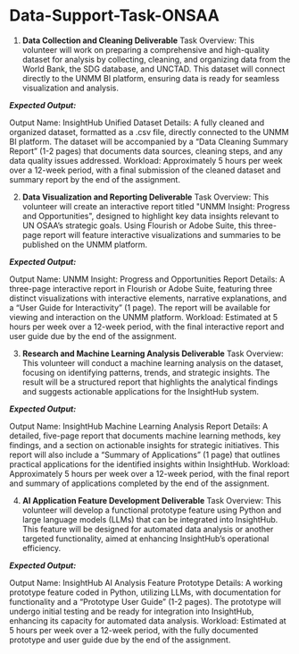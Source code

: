 # Data-Support-Task-ONSAA

1. **Data Collection and Cleaning Deliverable**
Task Overview: This volunteer will work on preparing a comprehensive and high-quality dataset for analysis by collecting, cleaning, and organizing data from the World Bank, the SDG database, and UNCTAD. This dataset will connect directly to the UNMM BI platform, ensuring data is ready for seamless visualization and analysis.

***Expected Output:***

Output Name: InsightHub Unified Dataset
Details: A fully cleaned and organized dataset, formatted as a .csv file, directly connected to the UNMM BI platform. The dataset will be accompanied by a “Data Cleaning Summary Report” (1-2 pages) that documents data sources, cleaning steps, and any data quality issues addressed.
Workload: Approximately 5 hours per week over a 12-week period, with a final submission of the cleaned dataset and summary report by the end of the assignment.

2. **Data Visualization and Reporting Deliverable**
Task Overview: This volunteer will create an interactive report titled "UNMM Insight: Progress and Opportunities", designed to highlight key data insights relevant to UN OSAA’s strategic goals. Using Flourish or Adobe Suite, this three-page report will feature interactive visualizations and summaries to be published on the UNMM platform.

***Expected Output:***

Output Name: UNMM Insight: Progress and Opportunities Report
Details: A three-page interactive report in Flourish or Adobe Suite, featuring three distinct visualizations with interactive elements, narrative explanations, and a “User Guide for Interactivity” (1 page). The report will be available for viewing and interaction on the UNMM platform.
Workload: Estimated at 5 hours per week over a 12-week period, with the final interactive report and user guide due by the end of the assignment.

3. **Research and Machine Learning Analysis Deliverable**
Task Overview: This volunteer will conduct a machine learning analysis on the dataset, focusing on identifying patterns, trends, and strategic insights. The result will be a structured report that highlights the analytical findings and suggests actionable applications for the InsightHub system.

***Expected Output:***

Output Name: InsightHub Machine Learning Analysis Report
Details: A detailed, five-page report that documents machine learning methods, key findings, and a section on actionable insights for strategic initiatives. This report will also include a “Summary of Applications” (1 page) that outlines practical applications for the identified insights within InsightHub.
Workload: Approximately 5 hours per week over a 12-week period, with the final report and summary of applications completed by the end of the assignment.

4. **AI Application Feature Development Deliverable**
Task Overview: This volunteer will develop a functional prototype feature using Python and large language models (LLMs) that can be integrated into InsightHub. This feature will be designed for automated data analysis or another targeted functionality, aimed at enhancing InsightHub’s operational efficiency.

***Expected Output:***

Output Name: InsightHub AI Analysis Feature Prototype
Details: A working prototype feature coded in Python, utilizing LLMs, with documentation for functionality and a “Prototype User Guide” (1-2 pages). The prototype will undergo initial testing and be ready for integration into InsightHub, enhancing its capacity for automated data analysis.
Workload: Estimated at 5 hours per week over a 12-week period, with the fully documented prototype and user guide due by the end of the assignment.